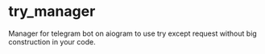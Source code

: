 # try_manager
Manager for telegram bot on aiogram to use try except request without big construction in your code.
